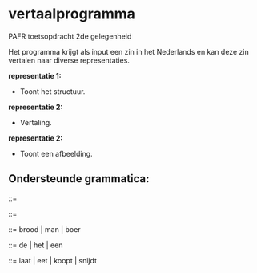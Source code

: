 # vertaalprogramma
PAFR toetsopdracht 2de gelegenheid

Het programma krijgt als input een zin in het Nederlands en kan deze zin vertalen naar diverse representaties.

**representatie 1:**

- Toont het structuur.

**representatie 2:** 

- Vertaling.

**representatie 2:** 

- Toont een afbeelding.

## Ondersteunde grammatica:

<eenvoudige zin> ::= <naamwoordelijkdeel> <werkwoordelijk deel> <naamwoordelijk deel> 
  
<naamwoordelijk deel> ::= <lidwoord> <zelfstandig naamwoord> 
  
<zelfstandig naamwoord> ::= brood | man | boer

<lidwoord> ::= de | het | een

<werkwoordelijk deel> ::= laat | eet | koopt | snijdt
